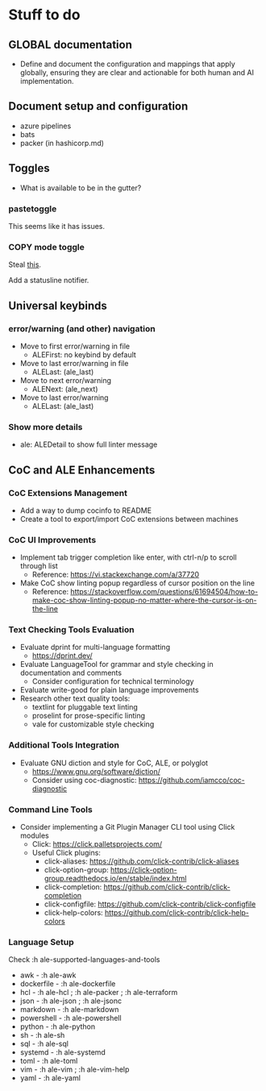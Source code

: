 # Stuff to do

## GLOBAL documentation

* Define and document the configuration and mappings that apply globally,
    ensuring they are clear and actionable for both human and AI
    implementation.

## Document setup and configuration

* azure pipelines
* bats
* packer (in hashicorp.md)

## Toggles

* What is available to be in the gutter?

### pastetoggle

This seems like it has issues.

### COPY mode toggle

Steal
[this](https://github.com/timakro/vim-copytoggle/blob/master/plugin/copytoggle.vim).

Add a statusline notifier.

## Universal keybinds

### error/warning (and other) navigation

* Move to first error/warning in file
  - ALEFirst: no keybind by default
* Move to last error/warning in file
  - ALELast: <Plug>(ale_last)
* Move to next error/warning
  - ALENext: <Plug>(ale_next)
* Move to last error/warning
  - ALELast: <Plug>(ale_last)

### Show more details

* ale: ALEDetail to show full linter message

## CoC and ALE Enhancements

### CoC Extensions Management
* Add a way to dump cocinfo to README
* Create a tool to export/import CoC extensions between machines

### CoC UI Improvements
* Implement tab trigger completion like enter, with ctrl-n/p to scroll through list
  - Reference: https://vi.stackexchange.com/a/37720
* Make CoC show linting popup regardless of cursor position on the line
  - Reference: https://stackoverflow.com/questions/61694504/how-to-make-coc-show-linting-popup-no-matter-where-the-cursor-is-on-the-line

### Text Checking Tools Evaluation
* Evaluate dprint for multi-language formatting
  - https://dprint.dev/
* Evaluate LanguageTool for grammar and style checking in documentation and comments
  - Consider configuration for technical terminology
* Evaluate write-good for plain language improvements
* Research other text quality tools:
  - textlint for pluggable text linting
  - proselint for prose-specific linting
  - vale for customizable style checking

### Additional Tools Integration
* Evaluate GNU diction and style for CoC, ALE, or polyglot
  - https://www.gnu.org/software/diction/
  - Consider using coc-diagnostic: https://github.com/iamcco/coc-diagnostic

### Command Line Tools
* Consider implementing a Git Plugin Manager CLI tool using Click modules
  - Click: https://click.palletsprojects.com/
  - Useful Click plugins:
    - click-aliases: https://github.com/click-contrib/click-aliases
    - click-option-group: https://click-option-group.readthedocs.io/en/stable/index.html
    - click-completion: https://github.com/click-contrib/click-completion
    - click-configfile: https://github.com/click-contrib/click-configfile
    - click-help-colors: https://github.com/click-contrib/click-help-colors

### Language Setup
Check :h ale-supported-languages-and-tools

* awk - :h ale-awk
* dockerfile - :h ale-dockerfile
* hcl - :h ale-hcl ; :h ale-packer ; :h ale-terraform
* json - :h ale-json ; :h ale-jsonc
* markdown - :h ale-markdown
* powershell - :h ale-powershell
* python - :h ale-python
* sh - :h ale-sh
* sql - :h ale-sql
* systemd - :h ale-systemd
* toml - :h ale-toml
* vim - :h ale-vim ; :h ale-vim-help
* yaml - :h ale-yaml
